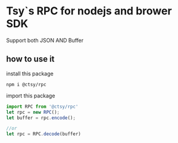 # Tsy`s RPC for nodejs and brower SDK
Support both JSON AND Buffer
## how to use it
install this package
```shell
npm i @ctsy/rpc
```
import this package
```typescript
import RPC from '@ctsy/rpc'
let rpc = new RPC();
let buffer = rpc.encode();

//or
let rpc = RPC.decode(buffer)
```